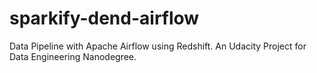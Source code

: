 # sparkify-dend-airflow
Data Pipeline with Apache Airflow using Redshift. An Udacity Project for Data Engineering Nanodegree.
